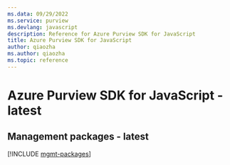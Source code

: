 ```yaml
---
ms.data: 09/29/2022
ms.service: purview
ms.devlang: javascript
description: Reference for Azure Purview SDK for JavaScript
title: Azure Purview SDK for JavaScript
author: qiaozha
ms.author: qiaozha
ms.topic: reference
---
```

# Azure Purview SDK for JavaScript - latest

## Management packages - latest
[!INCLUDE [mgmt-packages](purview-mgmt-index.md)]